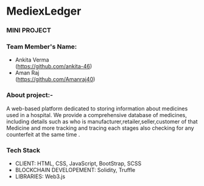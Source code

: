 # MediexLedger

### MINI PROJECT 

### Team Member's Name:

- Ankita Verma\
(https://github.com/ankita-46)
- Aman Raj\
(https://github.com/Amanraj40)


### About project:-
A web-based platform dedicated to storing information about medicines used in a hospital. We provide a comprehensive database of medicines, including details such as who is manufacturer,retailer,seller,customer of that Medicine and more tracking and tracing each stages also checking for any counterfeit at the same time .


### Tech Stack
* CLIENT:  HTML, CSS, JavaScript, BootStrap, SCSS
* BLOCKCHAIN DEVELOPEMENT: Solidity, Truffle
* LIBRARIES: Web3.js



